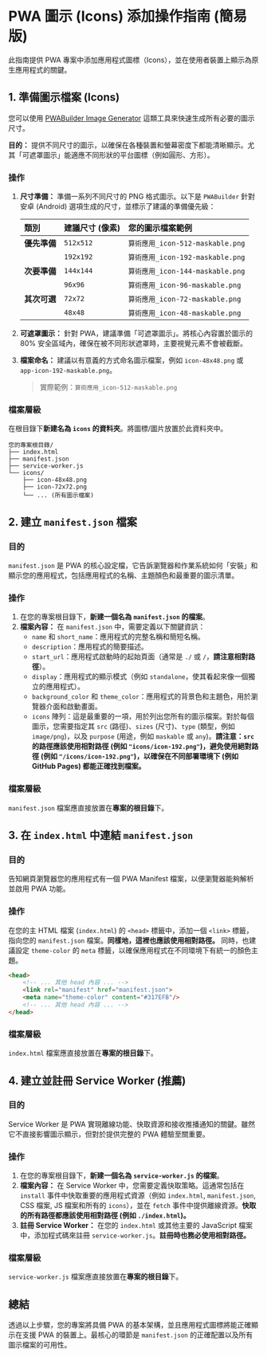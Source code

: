 # PWA 圖示 (Icons) 添加操作指南 (簡易版)

此指南提供 PWA 專案中添加應用程式圖標（Icons），並在使用者裝置上顯示為原生應用程式的關鍵。

## 1. 準備圖示檔案 (Icons)

您可以使用 [PWABuilder Image Generator](https://www.pwabuilder.com/imageGenerator) 這類工具來快速生成所有必要的圖示尺寸。

**目的：** 提供不同尺寸的圖示，以確保在各種裝置和螢幕密度下都能清晰顯示。尤其「可遮罩圖示」能適應不同形狀的平台圖標（例如圓形、方形）。

### 操作

1.  **尺寸準備：** 準備一系列不同尺寸的 PNG 格式圖示。以下是 `PWABuilder` 針對安卓 (Android) 選項生成的尺寸，並標示了建議的準備優先級：

    | 類別       | 建議尺寸 (像素) | 您的圖示檔案範例                 |
    | :--------- | :-------------- | :----------------------------- |
    | **優先準備** | `512x512`       | `算術應用_icon-512-maskable.png` |
    |            | `192x192`       | `算術應用_icon-192-maskable.png` |
    | **次要準備** | `144x144`       | `算術應用_icon-144-maskable.png` |
    |            | `96x96`         | `算術應用_icon-96-maskable.png`   |
    | **其次可選** | `72x72`         | `算術應用_icon-72-maskable.png`   |
    |            | `48x48`         | `算術應用_icon-48-maskable.png`   |

2.  **可遮罩圖示：** 針對 PWA，建議準備「可遮罩圖示」。將核心內容置於圖示的 80% 安全區域內，確保在被不同形狀遮罩時，主要視覺元素不會被截斷。

3.  **檔案命名：** 建議以有意義的方式命名圖示檔案，例如 `icon-48x48.png` 或 `app-icon-192-maskable.png`。

    > 實際範例：`算術應用_icon-512-maskable.png`

### 檔案層級

在根目錄下**新建名為 `icons` 的資料夾**。將圖標/圖片放置於此資料夾中。

```
您的專案根目錄/
├── index.html
├── manifest.json
├── service-worker.js
└── icons/
    ├── icon-48x48.png
    ├── icon-72x72.png
    └── ... (所有圖示檔案)
```

## 2. 建立 `manifest.json` 檔案

### 目的

`manifest.json` 是 PWA 的核心設定檔，它告訴瀏覽器和作業系統如何「安裝」和顯示您的應用程式，包括應用程式的名稱、主題顏色和最重要的圖示清單。

### 操作

1.  在您的專案根目錄下，**新建一個名為 `manifest.json` 的檔案**。
2.  **檔案內容：** 在 `manifest.json` 中，需要定義以下關鍵資訊：
    *   `name` 和 `short_name`：應用程式的完整名稱和簡短名稱。
    *   `description`：應用程式的簡要描述。
    *   `start_url`：應用程式啟動時的起始頁面（通常是 `./` 或 `/`，**請注意相對路徑**）。
    *   `display`：應用程式的顯示模式（例如 `standalone`，使其看起來像一個獨立的應用程式）。
    *   `background_color` 和 `theme_color`：應用程式的背景色和主題色，用於瀏覽器介面和啟動畫面。
    *   `icons` 陣列：這是最重要的一項，用於列出您所有的圖示檔案。對於每個圖示，您需要指定其 `src` (路徑)、`sizes` (尺寸)、`type` (類型，例如 `image/png`)，以及 `purpose` (用途，例如 `maskable` 或 `any`)。**請注意：`src` 的路徑應該使用相對路徑 (例如 `"icons/icon-192.png"`)，避免使用絕對路徑 (例如 `"/icons/icon-192.png"`)，以確保在不同部署環境下 (例如 GitHub Pages) 都能正確找到檔案。**

### 檔案層級

`manifest.json` 檔案應直接放置在**專案的根目錄**下。

## 3. 在 `index.html` 中連結 `manifest.json`

### 目的

告知網頁瀏覽器您的應用程式有一個 PWA Manifest 檔案，以便瀏覽器能夠解析並啟用 PWA 功能。

### 操作

在您的主 HTML 檔案 (`index.html`) 的 `<head>` 標籤中，添加一個 `<link>` 標籤，指向您的 `manifest.json` 檔案。**同樣地，這裡也應該使用相對路徑。** 同時，也建議設定 `theme-color` 的 `meta` 標籤，以確保應用程式在不同環境下有統一的顏色主題。

```html
<head>
    <!-- ... 其他 head 內容 ... -->
    <link rel="manifest" href="manifest.json">
    <meta name="theme-color" content="#317EFB"/>
    <!-- ... 其他 head 內容 ... -->
</head>
```

### 檔案層級

`index.html` 檔案應直接放置在**專案的根目錄**下。

## 4. 建立並註冊 Service Worker (推薦)

### 目的

Service Worker 是 PWA 實現離線功能、快取資源和接收推播通知的關鍵。雖然它不直接影響圖示顯示，但對於提供完整的 PWA 體驗至關重要。

### 操作

1.  在您的專案根目錄下，**新建一個名為 `service-worker.js` 的檔案**。
2.  **檔案內容：** 在 Service Worker 中，您需要定義快取策略。這通常包括在 `install` 事件中快取重要的應用程式資源（例如 `index.html`, `manifest.json`, CSS 檔案, JS 檔案和所有的 `icons`），並在 `fetch` 事件中提供離線資源。**快取的所有路徑都應該使用相對路徑 (例如 `./index.html`)。**
3.  **註冊 Service Worker：** 在您的 `index.html` 或其他主要的 JavaScript 檔案中，添加程式碼來註冊 `service-worker.js`。**註冊時也務必使用相對路徑。**

### 檔案層級

`service-worker.js` 檔案應直接放置在**專案的根目錄**下。

## 總結

透過以上步驟，您的專案將具備 PWA 的基本架構，並且應用程式圖標將能正確顯示在支援 PWA 的裝置上。最核心的環節是 `manifest.json` 的正確配置以及所有圖示檔案的可用性。
